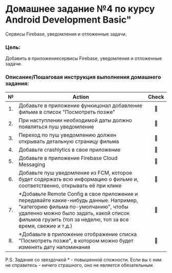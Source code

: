 # Домашнее задание №4 по курсу Android Development Basic" 

Сервисы Firebase, уведомления и отложенные задачи.

### Цель:
Добавить в приложениесервисы Firebase, уведомления и отложенные задачи.

### Описание/Пошаговая инструкция выполнения домашнего задания:
| № | Action | Check
| :-: | ------ | :-----: |
|1. |Добавьте в приложение функицонал добавление фильма в список "Посмотреть позже"|🤢|
|2. |При наступлении необходимой даты должно появляться пуш уведомление|🤢|
|3. |Переход по пуш уведомлению должен открывать детальную страницу фильма|🤢|
|4. |Добавьте crashlytics в свое приложение|🤢|
|5. |Добавьте в приложение Firebase Cloud Messaging|🤢|
|6. |Добавьте пуш уведомление из FCM, которое будет содержать всю информацию о фильме и, соответственно, открывать её при клике|🤢|
|7. |*Добавьте Remote Config в свое приложение и передавайте какие-нибудь данные. Например, "категорию фильма по-умолчанию", чтобы удаленно можно было задать, какой список фильмов грузить (топ за неделю, топ за все время, свежие и т.д.)|🤢|
|8. |*Добавьте в приложение отображение списка "Посмотреть позже", в котором можно будет изменять дату напоминания|🤢|

P.S. Задание со звездочкой * - повышенной сложности. Если вы с ним не справитесь - ничего страшного, оно не является обязательным.
